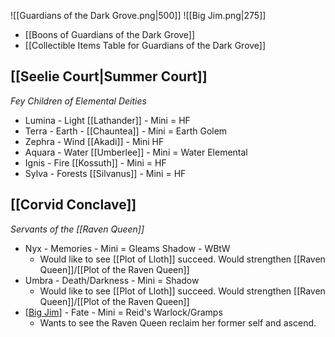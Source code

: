 ![[Guardians of the Dark Grove.png|500]]
![[Big Jim.png|275]]
- [[Boons of Guardians of the Dark Grove]]
- [[Collectible Items Table for Guardians of the Dark Grove]]
## [[Seelie Court|Summer Court]] 
*Fey Children of Elemental Deities*
- Lumina - Light [[Lathander]] - Mini = HF
- Terra - Earth - [[Chauntea]] - Mini = Earth Golem
- Zephra - Wind [[Akadi]] - Mini HF
- Aquara - Water [[Umberlee]] - Mini = Water Elemental 
- Ignis - Fire [[Kossuth]] - Mini = HF
- Sylva - Forests [[Silvanus]] - Mini = HF
## [[Corvid Conclave]]
*Servants of the [[Raven Queen]]*
- Nyx - Memories - Mini = Gleams Shadow - WBtW
	- Would like to see [[Plot of Lloth]] succeed. Would strengthen [[Raven Queen]]/[[Plot of the Raven Queen]]
- Umbra - Death/Darkness - Mini = Shadow
	- Would like to see [[Plot of Lloth]] succeed. Would strengthen [[Raven Queen]]/[[Plot of the Raven Queen]]
- [[Big Jim]](*Jimothy*) - Fate  - Mini = Reid's Warlock/Gramps
	- Wants to see the Raven Queen reclaim her former self and ascend.